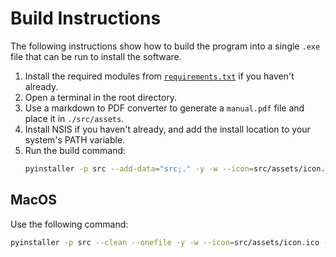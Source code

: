 # Build Instructions

The following instructions show how to build the program into a single `.exe`
file that can be run to install the software.

1. Install the required modules from [`requirements.txt`](requirements.txt) if
   you haven't already.
2. Open a terminal in the root directory.
3. Use a markdown to PDF converter to generate a `manual.pdf` file and place it
   in `./src/assets`.
4. Install NSIS if you haven't already, and add the install location to your
   system's PATH variable.
5. Run the build command:
   ```sh
   pyinstaller -p src --add-data="src;." -y -w --icon=src/assets/icon.ico --name=open-mcr src/main_gui.py; makensis installer.nsi
   ```
   
## MacOS
Use the following command:
``` sh
pyinstaller -p src --clean --onefile -y -w --icon=src/assets/icon.ico --name=open-mcr src/main_gui.py --add-data="src/assets/*.pdf:./assets"
```
